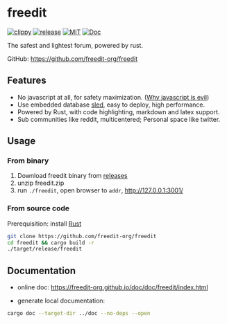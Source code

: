 # freedit

[![clippy](https://github.com/freedit-org/freedit/workflows/rust-clippy/badge.svg)](https://github.com/freedit-org/freedit/actions/workflows/rust-clippy.yml)
[![release](https://github.com/freedit-org/freedit/workflows/release/badge.svg)](https://github.com/freedit-org/freedit/releases)
[![MIT](https://img.shields.io/badge/license-MIT-blue.svg)](https://opensource.org/licenses/MIT)
[![Doc](https://img.shields.io/badge/Doc-Latest-success)](https://freedit-org.github.io/doc/doc/freedit/index.html)

The safest and lightest forum, powered by rust.

GitHub: <https://github.com/freedit-org/freedit>

## Features

* No javascript at all, for safety maximization. ([Why javascript is evil](https://thehackernews.com/2022/05/tails-os-users-advised-not-to-use-tor.html))
* Use embedded database [sled](https://github.com/spacejam/sled), easy to deploy, high performance.
* Powered by Rust, with code highlighting, markdown and latex support.
* Sub communities like reddit, multicentered; Personal space like twitter.

## Usage

### From binary

1. Download freedit binary from [releases](https://github.com/freedit-org/freedit/releases)
2. unzip freedit.zip
3. run `./freedit`, open browser to `addr`, <http://127.0.0.1:3001/>

### From source code

Prerequisition: install [Rust](https://www.rust-lang.org/tools/install)

```bash
git clone https://github.com/freedit-org/freedit
cd freedit && cargo build -r
./target/release/freedit
```

## Documentation

* online doc: <https://freedit-org.github.io/doc/doc/freedit/index.html>

* generate local documentation:
```bash
cargo doc --target-dir ../doc --no-deps --open
```